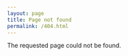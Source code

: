 ```yaml
---
layout: page
title: Page not found
permalink: /404.html
---
```


 The requested page could not be found.


